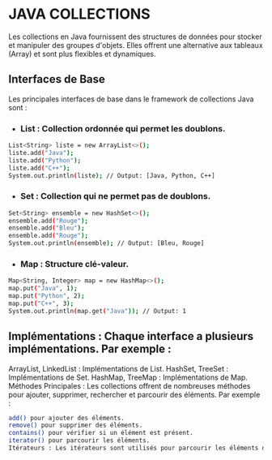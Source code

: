 # JAVA COLLECTIONS

Les collections en Java fournissent des structures de données pour stocker et manipuler des groupes d'objets. Elles offrent une alternative aux tableaux (Array) et sont plus flexibles et dynamiques.

## Interfaces de Base

Les principales interfaces de base dans le framework de collections Java sont :

- ### List : Collection ordonnée qui permet les doublons.

```bash
List<String> liste = new ArrayList<>();
liste.add("Java");
liste.add("Python");
liste.add("C++");
System.out.println(liste); // Output: [Java, Python, C++]
```

- ### Set : Collection qui ne permet pas de doublons.

```bash
Set<String> ensemble = new HashSet<>();
ensemble.add("Rouge");
ensemble.add("Bleu");
ensemble.add("Rouge");
System.out.println(ensemble); // Output: [Bleu, Rouge]
```

- ### Map : Structure clé-valeur.

```bash
Map<String, Integer> map = new HashMap<>();
map.put("Java", 1);
map.put("Python", 2);
map.put("C++", 3);
System.out.println(map.get("Java")); // Output: 1
```

## Implémentations : Chaque interface a plusieurs implémentations. Par exemple :

ArrayList, LinkedList : Implémentations de List.
HashSet, TreeSet : Implémentations de Set.
HashMap, TreeMap : Implémentations de Map.
Méthodes Principales : Les collections offrent de nombreuses méthodes pour ajouter, supprimer, rechercher et parcourir des éléments. Par exemple :

```bash
add() pour ajouter des éléments.
remove() pour supprimer des éléments.
contains() pour vérifier si un élément est présent.
iterator() pour parcourir les éléments.
Itérateurs : Les itérateurs sont utilisés pour parcourir les éléments d'une collection de manière séquentielle.
```
